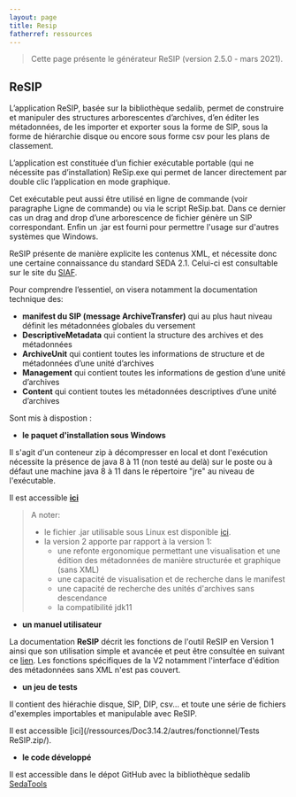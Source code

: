 ```yaml
---
layout: page
title: Resip
fatherref: ressources
---
```


> Cette page présente le générateur ReSIP (version 2.5.0 - mars 2021).

## ReSIP

L’application ReSIP, basée sur la bibliothèque sedalib, permet de construire et manipuler des structures arborescentes d’archives, d’en éditer les métadonnées, de les importer  et exporter sous la forme de SIP, sous la forme de hiérarchie disque ou encore sous forme csv pour les plans de classement.

L’application est constituée d’un fichier exécutable portable (qui ne nécessite pas d’installation) ReSip.exe qui permet de lancer directement par double clic l’application en mode graphique. 

Cet exécutable peut aussi être utilisé en ligne de commande (voir paragraphe Ligne de commande) ou via le script ReSip.bat. Dans ce dernier cas un drag and drop d’une arborescence de fichier génère un SIP correspondant. Enfin un .jar est fourni pour permettre l'usage sur d'autres systèmes que Windows.

ReSIP présente de manière explicite les contenus XML, et nécessite donc une certaine connaissance du standard SEDA 2.1. Celui-ci est consultable sur le site du [SIAF](https://francearchives.fr/seda/).

Pour comprendre l’essentiel, on visera notamment la documentation technique des:
*	**manifest du SIP (message ArchiveTransfer)**  qui au plus haut niveau définit  les métadonnées globales du versement 
*	**DescriptiveMetadata** qui contient la structure des archives et des métadonnées
*	**ArchiveUnit** qui contient toutes les informations de structure et de métadonnées d’une  unité d’archives
*	**Management** qui contient toutes les informations de gestion d’une unité d’archives
*	**Content** qui contient toutes les métadonnées descriptives d’une unité d’archives

Sont mis à dispostion :


* **le paquet d'installation sous Windows**

Il s'agit d'un conteneur zip à décompresser en local et dont l'exécution 
nécessite la présence de java 8 à 11 (non testé au delà) sur le poste ou à défaut une machine java 8 à 11 dans le répertoire "jre" au niveau de l'exécutable. 

Il est accessible **[ici](https://download.programmevitam.fr/resip/2.5.0/sedatools-package-2.5.0.tar.gz)**

>A noter:
>
>  * le fichier .jar utilisable sous Linux est disponible [ici](https://download.programmevitam.fr/resip/2.5.0/sedatools-package-2.5.0.tar.gz).
>  * la version 2 apporte par rapport à la version 1:
>    * une refonte ergonomique permettant une visualisation et une édition des métadonnées de manière structurée et graphique (sans XML)
>    * une capacité de visualisation et de recherche dans le manifest
>    * une capacité de recherche des unités d'archives sans descendance
>    * la compatibilité jdk11


* **un manuel utilisateur**

La documentation **ReSIP** décrit les fonctions de l'outil ReSIP en Version 1 ainsi que son utilisation simple et avancée et peut être consultée en suivant ce [lien](http://www.programmevitam.fr/ressources/DocCourante/autres/fonctionnel/VITAM_Manuel_ReSIP.pdf). Les fonctions spécifiques de la V2 notamment l'interface d'édition des métadonnées sans XML n'est pas couvert.


* **un jeu de tests**

Il contient des hiérachie disque, SIP, DIP, csv... et toute une série de fichiers d'exemples importables et manipulable avec ReSIP.

Il est accessible [ici](/ressources/Doc3.14.2/autres/fonctionnel/Tests ReSIP.zip/).

* **le code développé**

Il est accessible dans le dépot GitHub avec la bibliothèque sedalib [SedaTools](https://github.com/ProgrammeVitam/sedatools)
